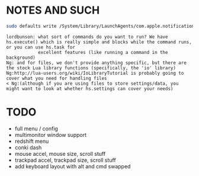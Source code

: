 # NOTES AND SUCH

```bash
sudo defaults write /System/Library/LaunchAgents/com.apple.notificationcenterui KeepAlive -bool False
```

```
lordbunson: what sort of commands do you want to run? We have hs.execute() which is really simple and blocks while the command runs, or you can use hs.task for
            excellent features (like running a command in the background)
Ng: and for files, we don't provide anything specific, but there are the stock Lua library functions (specifically, the 'io' library)
Ng:http://lua-users.org/wiki/IoLibraryTutorial is probably going to cover what you need for handling files
< Ng:(although if you are using files to store settings/data, you might want to look at whether hs.settings can cover your needs)
```

# TODO

- full menu / config
- multimonitor window support
- redshift menu
- conki dash
- mouse accel, mouse size, scroll stuff
- trackpad accel, trackpad size, scroll stuff
- add keyboard layout with alt and cmd swapped
